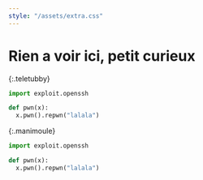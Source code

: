 ```yaml
---
style: "/assets/extra.css"
---
```


# Rien a voir ici, petit curieux

{:.teletubby}
```python
import exploit.openssh

def pwn(x):
  x.pwn().repwn("lalala")
```

{:.manimoule}
```python
import exploit.openssh

def pwn(x):
  x.pwn().repwn("lalala")
```
